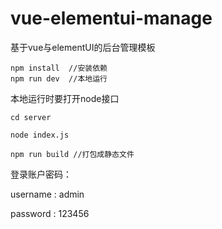 # vue-elementui-manage
基于vue与elementUI的后台管理模板

    npm install  //安装依赖
    npm run dev  //本地运行

本地运行时要打开node接口

    cd server

    node index.js

    npm run build //打包成静态文件

登录账户密码：

username : admin

password : 123456